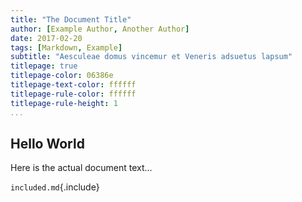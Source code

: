 ```yaml
---
title: "The Document Title"
author: [Example Author, Another Author]
date: 2017-02-20
tags: [Markdown, Example]
subtitle: "Aesculeae domus vincemur et Veneris adsuetus lapsum"
titlepage: true
titlepage-color: 06386e
titlepage-text-color: ffffff
titlepage-rule-color: ffffff
titlepage-rule-height: 1
...
```



## Hello World

Here is the actual document text...

`included.md`{.include}
